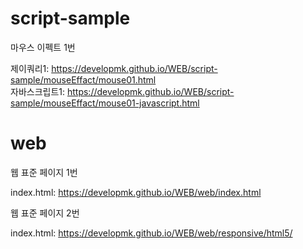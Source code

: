 # script-sample

마우스 이펙트 1번<br>

제이쿼리1: https://developmk.github.io/WEB/script-sample/mouseEffact/mouse01.html<br>
자바스크립트1: https://developmk.github.io/WEB/script-sample/mouseEffact/mouse01-javascript.html<br>


# web

웹 표준 페이지 1번<br>

index.html: https://developmk.github.io/WEB/web/index.html<br>

웹 표준 페이지 2번<br>

index.html: https://developmk.github.io/WEB/web/responsive/html5/<br>

